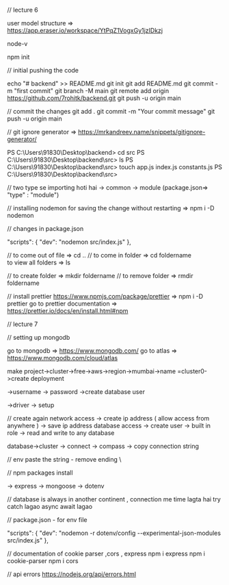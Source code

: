 // lecture 6

user model structure => https://app.eraser.io/workspace/YtPqZ1VogxGy1jzIDkzj

node-v

npm init 



// initial pushing the code

echo "# backend" >> README.md
git init
git add README.md
git commit -m "first commit"
git branch -M main
git remote add origin https://github.com/7rohitk/backend.git
git push -u origin main



// commit the changes 
git add .
git commit -m "Your commit message"
git push -u origin main


// git ignore generator 
=> https://mrkandreev.name/snippets/gitignore-generator/



PS C:\Users\91830\Desktop\backend> cd src
PS C:\Users\91830\Desktop\backend\src> ls
PS C:\Users\91830\Desktop\backend\src> touch app.js index.js constants.js
PS C:\Users\91830\Desktop\backend\src> 



// two type se importing hoti hai 
-> common 
-> module (package.json=> "type" : "module") 



// installing nodemon for saving the change without restarting
=>   npm i -D nodemon




//  changes in package.json
 
 "scripts": {
    "dev": "nodemon src/index.js"
  },




// to come out of file => cd .. 
// to come in folder => cd foldername    
   to view all folders => ls


// to create folder => mkdir foldername
// to remove folder => rmdir foldername


// install prettier  https://www.npmjs.com/package/prettier
=> npm i -D prettier
go to prettier documentation => https://prettier.io/docs/en/install.html#npm









// lecture 7



// setting up mongodb

 go to mongodb => https://www.mongodb.com/
 go to atlas => https://www.mongodb.com/cloud/atlas

make project->cluster->free->aws->region->mumbai->name =cluster0->create deployment

->username -> password ->create database user

->driver -> setup 


// create again 
network access -> create ip address ( allow access from anywhere ) -> save ip address
database access -> create user -> built in role -> read and write to any database 

database->cluster -> connect -> compass -> copy connection string



// env
paste the string - remove ending \


// npm packages install

-> express 
-> mongoose
-> dotenv 


// database is always in another continent , connection me time lagta hai 
try catch lagao 
async await lagao



// package.json  - for env file 

"scripts": {
    "dev": "nodemon -r dotenv/config --experimental-json-modules src/index.js"
  },



//  documentation of cookie parser ,cors , express
npm i express
npm i cookie-parser 
npm i cors



// api errors
https://nodejs.org/api/errors.html















